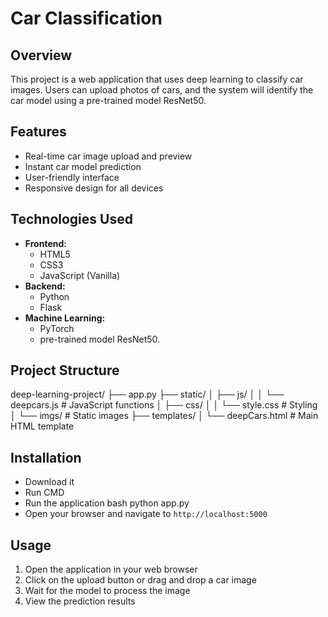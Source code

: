 # Car Classification 

## Overview
This project is a web application that uses deep learning to classify car images. Users can upload photos of cars, and the system will identify the car model using a pre-trained model ResNet50.
## Features
- Real-time car image upload and preview
- Instant car model prediction
- User-friendly interface
- Responsive design for all devices
## Technologies Used
- **Frontend:**
  - HTML5
  - CSS3
  - JavaScript (Vanilla)
- **Backend:**
  - Python
  - Flask
- **Machine Learning:**
  - PyTorch 
  - pre-trained model ResNet50.
## Project Structure
deep-learning-project/
├── app.py 
├── static/
│ ├── js/
│ │ └── deepcars.js # JavaScript functions
│ ├── css/
│ │ └── style.css # Styling
│ └── imgs/ # Static images
├── templates/
│ └── deepCars.html # Main HTML template
## Installation
- Download it
-  Run CMD
-   Run the application
bash
python app.py
- Open your browser and navigate to `http://localhost:5000`
## Usage
1. Open the application in your web browser
2. Click on the upload button or drag and drop a car image
3. Wait for the model to process the image
4. View the prediction results




